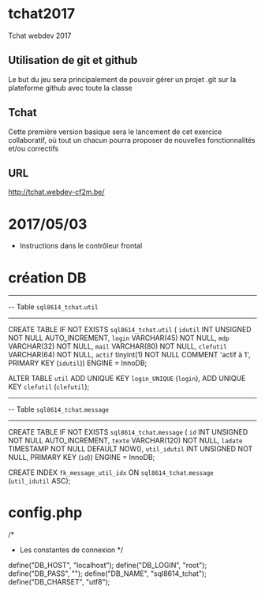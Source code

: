 # tchat2017
Tchat webdev 2017
## Utilisation de git et github
Le but du jeu sera principalement de pouvoir gérer un projet .git sur la plateforme github avec toute la classe
## Tchat
Cette première version basique sera le lancement de cet exercice collaboratif, où tout un chacun pourra proposer de nouvelles fonctionnalités et/ou correctifs
## URL
http://tchat.webdev-cf2m.be/

# 2017/05/03

- Instructions dans le contrôleur frontal

# création DB

-- -----------------------------------------------------
-- Table `sql8614_tchat`.`util`
-- -----------------------------------------------------
CREATE TABLE IF NOT EXISTS `sql8614_tchat`.`util` (
  `idutil` INT UNSIGNED NOT NULL AUTO_INCREMENT,
  `login` VARCHAR(45) NOT NULL,
  `mdp` VARCHAR(32) NOT NULL,
  `mail` VARCHAR(80) NOT NULL,
  `clefutil` VARCHAR(64) NOT NULL,
`actif` tinyint(1) NOT NULL COMMENT 'actif à 1',
  PRIMARY KEY (`idutil`))
ENGINE = InnoDB;

ALTER TABLE `util`
  ADD UNIQUE KEY `login_UNIQUE` (`login`),
  ADD UNIQUE KEY `clefutil` (`clefutil`);


-- -----------------------------------------------------
-- Table `sql8614_tchat`.`message`
-- -----------------------------------------------------
CREATE TABLE IF NOT EXISTS `sql8614_tchat`.`message` (
  `id` INT UNSIGNED NOT NULL AUTO_INCREMENT,
  `texte` VARCHAR(120) NOT NULL,
  `ladate` TIMESTAMP NOT NULL DEFAULT NOW(),
  `util_idutil` INT UNSIGNED NOT NULL,
  PRIMARY KEY (`id`))
ENGINE = InnoDB;

CREATE INDEX `fk_message_util_idx` ON `sql8614_tchat`.`message` (`util_idutil` ASC);


# config.php

/* 
 * Les constantes de connexion
 */

define("DB_HOST", "localhost");
define("DB_LOGIN", "root");
define("DB_PASS", "");
define("DB_NAME", "sql8614_tchat");
define("DB_CHARSET", "utf8");
